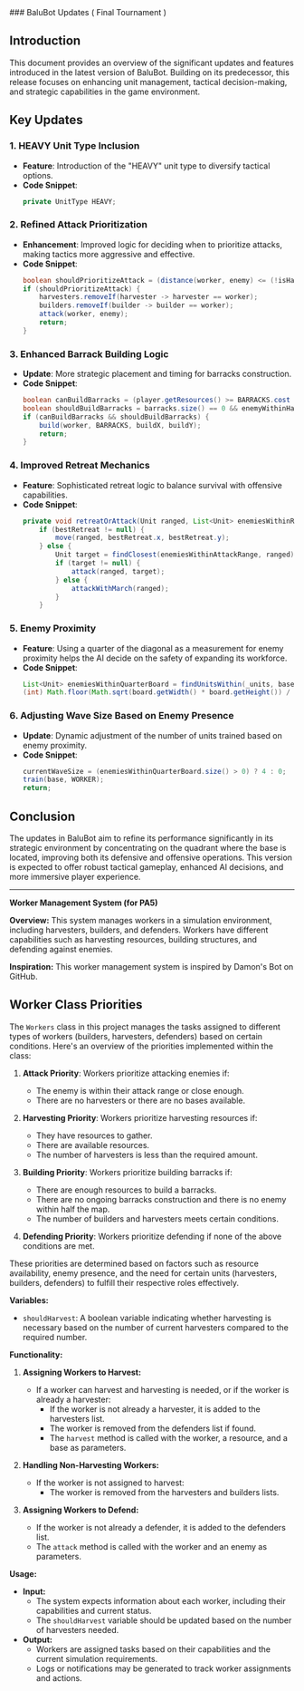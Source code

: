 </h1>### BaluBot Updates ( Final Tournament )</h1>

## Introduction
This document provides an overview of the significant updates and features introduced in the latest version of BaluBot. Building on its predecessor, this release focuses on enhancing unit management, tactical decision-making, and strategic capabilities in the game environment.

## Key Updates

### 1. HEAVY Unit Type Inclusion
- **Feature**: Introduction of the "HEAVY" unit type to diversify tactical options.
- **Code Snippet**:
  ```java
  private UnitType HEAVY;
  ```

### 2. Refined Attack Prioritization
- **Enhancement**: Improved logic for deciding when to prioritize attacks, making tactics more aggressive and effective.
- **Code Snippet**:
  ```java
  boolean shouldPrioritizeAttack = (distance(worker, enemy) <= (!isHarvester ? (worker.getAttackRange() + 3) : worker.getAttackRange()) || (enemyBase == null && !isHarvester)) || base == null;
  if (shouldPrioritizeAttack) {
      harvesters.removeIf(harvester -> harvester == worker);
      builders.removeIf(builder -> builder == worker);
      attack(worker, enemy);
      return;
  }
  ```

### 3. Enhanced Barrack Building Logic
- **Update**: More strategic placement and timing for barracks construction.
- **Code Snippet**:
  ```java
  boolean canBuildBarracks = (player.getResources() >= BARRACKS.cost + WORKER.cost && enemyBase != null && builders.size() == 0 && !isBarracksBuilding && harvesters.size() == harvestersNeeded && (!isHarvester || workers.size() >= 2)) || isBuilder;
  boolean shouldBuildBarracks = barracks.size() == 0 && enemyWithinHalfOfMap == null;
  if (canBuildBarracks && shouldBuildBarracks) {
      build(worker, BARRACKS, buildX, buildY);
      return;
  }
  ```

### 4. Improved Retreat Mechanics
- **Feature**: Sophisticated retreat logic to balance survival with offensive capabilities.
- **Code Snippet**:
  ```java
  private void retreatOrAttack(Unit ranged, List<Unit> enemiesWithinReducedAttackRange, List<Unit> enemiesWithinAttackRange) {
      if (bestRetreat != null) {
          move(ranged, bestRetreat.x, bestRetreat.y);
      } else {
          Unit target = findClosest(enemiesWithinAttackRange, ranged);
          if (target != null) {
              attack(ranged, target);
          } else {
              attackWithMarch(ranged);
          }
      }
  ```
  
### 5. Enemy Proximity
- **Feature**: Using a quarter of the diagonal as a measurement for enemy proximity helps the AI decide on the safety of expanding its workforce.
- **Code Snippet**:
  ```java
  List<Unit> enemiesWithinQuarterBoard = findUnitsWithin(_units, base,
  (int) Math.floor(Math.sqrt(board.getWidth() * board.getHeight()) / 4));


### 6. Adjusting Wave Size Based on Enemy Presence
- **Update**: Dynamic adjustment of the number of units trained based on enemy proximity.
- **Code Snippet**:
  ```java
  currentWaveSize = (enemiesWithinQuarterBoard.size() > 0) ? 4 : 0;
  train(base, WORKER);
  return;
  ```

## Conclusion
The updates in BaluBot aim to refine its performance significantly in its strategic environment by concentrating on the quadrant where the base is located, improving both its defensive and offensive operations. This version is expected to offer robust tactical gameplay, enhanced AI decisions, and more immersive player experience.

______________________________________________________________________________________________________________________________________________________

**Worker Management System (for PA5)**

**Overview:**
This system manages workers in a simulation environment, including harvesters, builders, and defenders. Workers have different capabilities such as harvesting resources, building structures, and defending against enemies.

**Inspiration:**
This worker management system is inspired by Damon's Bot on GitHub. 

## Worker Class Priorities

The `Workers` class in this project manages the tasks assigned to different types of workers (builders, harvesters, defenders) based on certain conditions. Here's an overview of the priorities implemented within the class:

1. **Attack Priority**: Workers prioritize attacking enemies if:
   - The enemy is within their attack range or close enough.
   - There are no harvesters or there are no bases available.

2. **Harvesting Priority**: Workers prioritize harvesting resources if:
   - They have resources to gather.
   - There are available resources.
   - The number of harvesters is less than the required amount.

3. **Building Priority**: Workers prioritize building barracks if:
   - There are enough resources to build a barracks.
   - There are no ongoing barracks construction and there is no enemy within half the map.
   - The number of builders and harvesters meets certain conditions.

4. **Defending Priority**: Workers prioritize defending if none of the above conditions are met.

These priorities are determined based on factors such as resource availability, enemy presence, and the need for certain units (harvesters, builders, defenders) to fulfill their respective roles effectively.


**Variables:**
- `shouldHarvest`: A boolean variable indicating whether harvesting is necessary based on the number of current harvesters compared to the required number.

**Functionality:**

1. **Assigning Workers to Harvest:**
    - If a worker can harvest and harvesting is needed, or if the worker is already a harvester:
        - If the worker is not already a harvester, it is added to the harvesters list.
        - The worker is removed from the defenders list if found.
        - The `harvest` method is called with the worker, a resource, and a base as parameters.

2. **Handling Non-Harvesting Workers:**
    - If the worker is not assigned to harvest:
        - The worker is removed from the harvesters and builders lists.
   
3. **Assigning Workers to Defend:**
    - If the worker is not already a defender, it is added to the defenders list.
    - The `attack` method is called with the worker and an enemy as parameters.

**Usage:**
- **Input:** 
    - The system expects information about each worker, including their capabilities and current status.
    - The `shouldHarvest` variable should be updated based on the number of harvesters needed.
- **Output:**
    - Workers are assigned tasks based on their capabilities and the current simulation requirements.
    - Logs or notifications may be generated to track worker assignments and actions.

